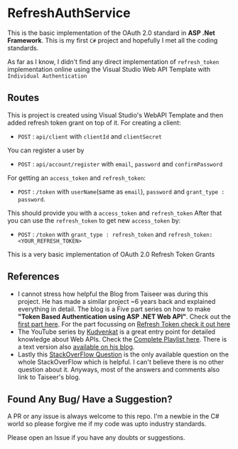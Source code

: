 # RefreshAuthService

This is the basic implementation of the OAuth 2.0 standard in **ASP .Net Framework**. This is my first `C#` project and hopefully I met all the coding standards.

As far as I know, I didn't find any direct implementation of `refresh_token` implementation online using the Visual Studio Web API Template with `Individual Authentication`

## Routes

This is project is created using Visual Studio's WebAPI Template and then added refresh token grant on top of it.
For creating a client:

- `POST` : `api/client` with `clientId` and `clientSecret`

You can register a user by

- `POST` : `api/account/register` with `email`, `password` and `confirmPassword`

For getting an `access_token` and `refresh_token`:

- `POST` : `/token` with `userName`(same as `email`), `password` and `grant_type : password`.

This should provide you with a `access_token` and `refresh_token`
After that you can use the `refresh_token` to get new `access_token` by:

- `POST` : `/token` with `grant_type : refresh_token` and `refresh_token: <YOUR_REFRESH_TOKEN>`

This is a very basic implementation of OAuth 2.0 Refresh Token Grants

## References

- I cannot stress how helpful the Blog from Taiseer was during this project. He has made a similar project ~6 years back and explained everything in detail. The blog is a Five part series on how to make **"Token Based Authentication using ASP .NET Web API"**. Check out the [first part here](https://bitoftech.net/2014/06/01/token-based-authentication-asp-net-web-api-2-owin-asp-net-identity/). For the part focussing on [Refresh Token check it out here](https://bitoftech.net/2014/07/16/enable-oauth-refresh-tokens-angularjs-app-using-asp-net-web-api-2-owin/)
- The YouTube series by [Kudvenkat](https://www.youtube.com/user/kudvenkat) is a great entry point for detailed knowledge about Web APIs. Check the [Complete Playlist here](https://www.youtube.com/playlist?list=PL6n9fhu94yhW7yoUOGNOfHurUE6bpOO2b). There is a text version also [available on his blog](https://csharp-video-tutorials.blogspot.com/2016/09/aspnet-web-api-tutorial-for-beginners.html).
- Lastly this [StackOverFlow Question](https://stackoverflow.com/questions/20637674/owin-security-how-to-implement-oauth2-refresh-tokens) is the only available question on the whole StackOverFlow which is helpful. I can't believe there is no other question about it. Anyways, most of the answers and comments also link to Taiseer's blog.

## Found Any Bug/ Have a Suggestion?

A PR or any issue is always welcome to this repo. I'm a newbie in the C# world so please forgive me if my code was upto industry standards.

Please open an Issue if you have any doubts or suggestions.
